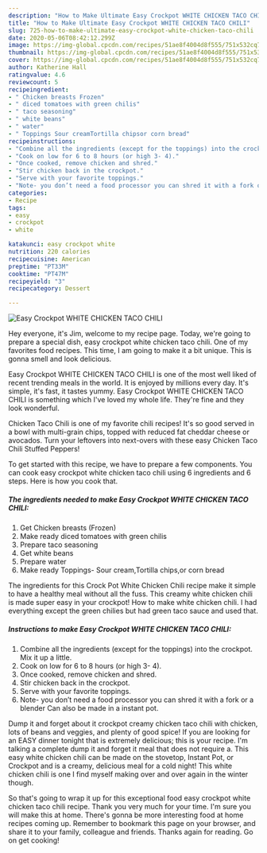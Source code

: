```yaml
---
description: "How to Make Ultimate Easy Crockpot WHITE CHICKEN TACO CHILI"
title: "How to Make Ultimate Easy Crockpot WHITE CHICKEN TACO CHILI"
slug: 725-how-to-make-ultimate-easy-crockpot-white-chicken-taco-chili
date: 2020-05-06T08:42:12.299Z
image: https://img-global.cpcdn.com/recipes/51ae8f4004d8f555/751x532cq70/easy-crockpot-white-chicken-taco-chili-recipe-main-photo.jpg
thumbnail: https://img-global.cpcdn.com/recipes/51ae8f4004d8f555/751x532cq70/easy-crockpot-white-chicken-taco-chili-recipe-main-photo.jpg
cover: https://img-global.cpcdn.com/recipes/51ae8f4004d8f555/751x532cq70/easy-crockpot-white-chicken-taco-chili-recipe-main-photo.jpg
author: Katherine Hall
ratingvalue: 4.6
reviewcount: 5
recipeingredient:
- " Chicken breasts Frozen"
- " diced tomatoes with green chilis"
- " taco seasoning"
- " white beans"
- " water"
- " Toppings Sour creamTortilla chipsor corn bread"
recipeinstructions:
- "Combine all the ingredients (except for the toppings) into the crockpot. Mix it up a little."
- "Cook on low for 6 to 8 hours (or high 3- 4)."
- "Once cooked, remove chicken and shred."
- "Stir chicken back in the crockpot."
- "Serve with your favorite toppings."
- "Note- you don’t need a food processor you can shred it with a fork or a blender Can also be made in a instant pot."
categories:
- Recipe
tags:
- easy
- crockpot
- white

katakunci: easy crockpot white 
nutrition: 220 calories
recipecuisine: American
preptime: "PT33M"
cooktime: "PT47M"
recipeyield: "3"
recipecategory: Dessert

---
```



![Easy Crockpot WHITE CHICKEN TACO CHILI](https://img-global.cpcdn.com/recipes/51ae8f4004d8f555/751x532cq70/easy-crockpot-white-chicken-taco-chili-recipe-main-photo.jpg)

Hey everyone, it's Jim, welcome to my recipe page. Today, we're going to prepare a special dish, easy crockpot white chicken taco chili. One of my favorites food recipes. This time, I am going to make it a bit unique. This is gonna smell and look delicious.

Easy Crockpot WHITE CHICKEN TACO CHILI is one of the most well liked of recent trending meals in the world. It is enjoyed by millions every day. It's simple, it's fast, it tastes yummy. Easy Crockpot WHITE CHICKEN TACO CHILI is something which I've loved my whole life. They're fine and they look wonderful.

Chicken Taco Chili is one of my favorite chili recipes! It&#39;s so good served in a bowl with multi-grain chips, topped with reduced fat cheddar cheese or avocados. Turn your leftovers into next-overs with these easy Chicken Taco Chili Stuffed Peppers!


To get started with this recipe, we have to prepare a few components. You can cook easy crockpot white chicken taco chili using 6 ingredients and 6 steps. Here is how you cook that.

<!--inarticleads1-->

##### The ingredients needed to make Easy Crockpot WHITE CHICKEN TACO CHILI:

1. Get  Chicken breasts (Frozen)
1. Make ready  diced tomatoes with green chilis
1. Prepare  taco seasoning
1. Get  white beans
1. Prepare  water
1. Make ready  Toppings- Sour cream,Tortilla chips,or corn bread


The ingredients for this Crock Pot White Chicken Chili recipe make it simple to have a healthy meal without all the fuss. This creamy white chicken chili is made super easy in your crockpot! How to make white chicken chili. I had everything except the green chilies but had green taco sauce and used that. 

<!--inarticleads2-->

##### Instructions to make Easy Crockpot WHITE CHICKEN TACO CHILI:

1. Combine all the ingredients (except for the toppings) into the crockpot. Mix it up a little.
1. Cook on low for 6 to 8 hours (or high 3- 4).
1. Once cooked, remove chicken and shred.
1. Stir chicken back in the crockpot.
1. Serve with your favorite toppings.
1. Note- you don’t need a food processor you can shred it with a fork or a blender Can also be made in a instant pot.


Dump it and forget about it crockpot creamy chicken taco chili with chicken, lots of beans and veggies, and plenty of good spice! If you are looking for an EASY dinner tonight that is extremely delicious; this is your recipe. I&#39;m talking a complete dump it and forget it meal that does not require a. This easy white chicken chili can be made on the stovetop, Instant Pot, or Crockpot and is a creamy, delicious meal for a cold night! This white chicken chili is one I find myself making over and over again in the winter though. 

So that's going to wrap it up for this exceptional food easy crockpot white chicken taco chili recipe. Thank you very much for your time. I'm sure you will make this at home. There's gonna be more interesting food at home recipes coming up. Remember to bookmark this page on your browser, and share it to your family, colleague and friends. Thanks again for reading. Go on get cooking!
